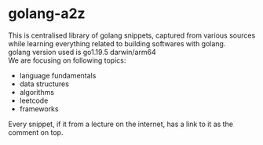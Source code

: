 # golang-a2z

This is centralised library of golang snippets, captured from various sources while learning everything related to building softwares with golang.  
golang version used is go1.19.5 darwin/arm64  
We are focusing on following topics:

- language fundamentals
- data structures
- algorithms
- leetcode
- frameworks

Every snippet, if it from a lecture on the internet, has a link to it as the comment on top.
